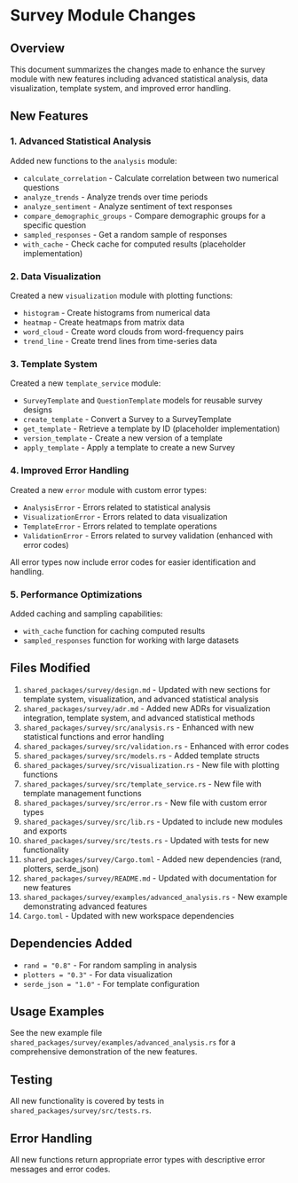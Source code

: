# Survey Module Changes

## Overview

This document summarizes the changes made to enhance the survey module with new features including advanced statistical analysis, data visualization, template system, and improved error handling.

## New Features

### 1. Advanced Statistical Analysis

Added new functions to the `analysis` module:
- `calculate_correlation` - Calculate correlation between two numerical questions
- `analyze_trends` - Analyze trends over time periods
- `analyze_sentiment` - Analyze sentiment of text responses
- `compare_demographic_groups` - Compare demographic groups for a specific question
- `sampled_responses` - Get a random sample of responses
- `with_cache` - Check cache for computed results (placeholder implementation)

### 2. Data Visualization

Created a new `visualization` module with plotting functions:
- `histogram` - Create histograms from numerical data
- `heatmap` - Create heatmaps from matrix data
- `word_cloud` - Create word clouds from word-frequency pairs
- `trend_line` - Create trend lines from time-series data

### 3. Template System

Created a new `template_service` module:
- `SurveyTemplate` and `QuestionTemplate` models for reusable survey designs
- `create_template` - Convert a Survey to a SurveyTemplate
- `get_template` - Retrieve a template by ID (placeholder implementation)
- `version_template` - Create a new version of a template
- `apply_template` - Apply a template to create a new Survey

### 4. Improved Error Handling

Created a new `error` module with custom error types:
- `AnalysisError` - Errors related to statistical analysis
- `VisualizationError` - Errors related to data visualization
- `TemplateError` - Errors related to template operations
- `ValidationError` - Errors related to survey validation (enhanced with error codes)

All error types now include error codes for easier identification and handling.

### 5. Performance Optimizations

Added caching and sampling capabilities:
- `with_cache` function for caching computed results
- `sampled_responses` function for working with large datasets

## Files Modified

1. `shared_packages/survey/design.md` - Updated with new sections for template system, visualization, and advanced statistical analysis
2. `shared_packages/survey/adr.md` - Added new ADRs for visualization integration, template system, and advanced statistical methods
3. `shared_packages/survey/src/analysis.rs` - Enhanced with new statistical functions and error handling
4. `shared_packages/survey/src/validation.rs` - Enhanced with error codes
5. `shared_packages/survey/src/models.rs` - Added template structs
6. `shared_packages/survey/src/visualization.rs` - New file with plotting functions
7. `shared_packages/survey/src/template_service.rs` - New file with template management functions
8. `shared_packages/survey/src/error.rs` - New file with custom error types
9. `shared_packages/survey/src/lib.rs` - Updated to include new modules and exports
10. `shared_packages/survey/src/tests.rs` - Updated with tests for new functionality
11. `shared_packages/survey/Cargo.toml` - Added new dependencies (rand, plotters, serde_json)
12. `shared_packages/survey/README.md` - Updated with documentation for new features
13. `shared_packages/survey/examples/advanced_analysis.rs` - New example demonstrating advanced features
14. `Cargo.toml` - Updated with new workspace dependencies

## Dependencies Added

- `rand = "0.8"` - For random sampling in analysis
- `plotters = "0.3"` - For data visualization
- `serde_json = "1.0"` - For template configuration

## Usage Examples

See the new example file `shared_packages/survey/examples/advanced_analysis.rs` for a comprehensive demonstration of the new features.

## Testing

All new functionality is covered by tests in `shared_packages/survey/src/tests.rs`.

## Error Handling

All new functions return appropriate error types with descriptive error messages and error codes.